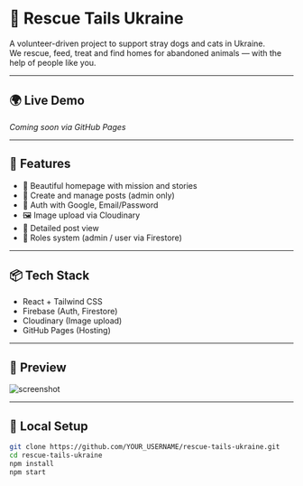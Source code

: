 # 🐾 Rescue Tails Ukraine

A volunteer-driven project to support stray dogs and cats in Ukraine.  
We rescue, feed, treat and find homes for abandoned animals — with the help of people like you.

---

## 🌍 Live Demo

_Coming soon via GitHub Pages_

---

## 🚀 Features

- 🐶 Beautiful homepage with mission and stories
- 📝 Create and manage posts (admin only)
- 🔐 Auth with Google, Email/Password
- 🖼 Image upload via Cloudinary
- 🔎 Detailed post view
- 🧾 Roles system (admin / user via Firestore)

---

## 📦 Tech Stack

- React + Tailwind CSS
- Firebase (Auth, Firestore)
- Cloudinary (Image upload)
- GitHub Pages (Hosting)

---

## 📸 Preview

![screenshot](https://via.placeholder.com/800x400.png?text=Site+Preview+Coming+Soon)

---

## 🧪 Local Setup

```bash
git clone https://github.com/YOUR_USERNAME/rescue-tails-ukraine.git
cd rescue-tails-ukraine
npm install
npm start
